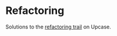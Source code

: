 # Refactoring

Solutions to the [refactoring trail](https://thoughtbot.com/upcase/refactoring) on Upcase.
